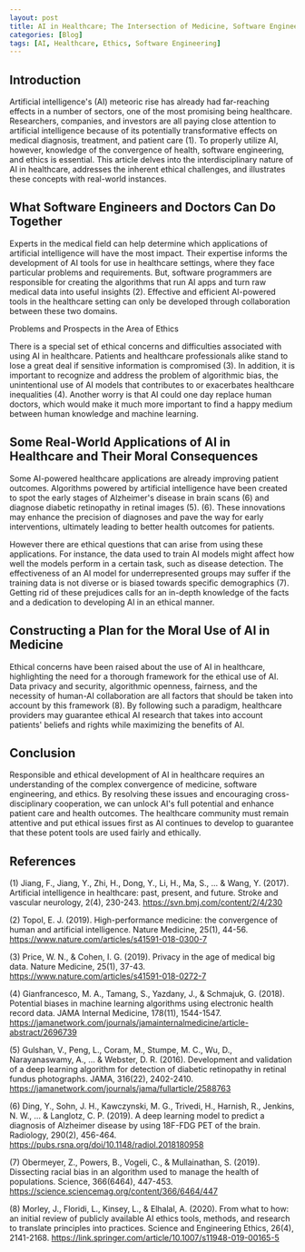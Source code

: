 ```yaml
---
layout: post
title: AI in Healthcare; The Intersection of Medicine, Software Engineering, and Ethics
categories: [Blog]
tags: [AI, Healthcare, Ethics, Software Engineering]
---
```

## Introduction

Artificial intelligence's (AI) meteoric rise has already had far-reaching effects in a number of sectors, one of the most promising being healthcare. Researchers, companies, and investors are all paying close attention to artificial intelligence because of its potentially transformative effects on medical diagnosis, treatment, and patient care (1). To properly utilize AI, however, knowledge of the convergence of health, software engineering, and ethics is essential. This article delves into the interdisciplinary nature of AI in healthcare, addresses the inherent ethical challenges, and illustrates these concepts with real-world instances.

## What Software Engineers and Doctors Can Do Together

Experts in the medical field can help determine which applications of artificial intelligence will have the most impact. Their expertise informs the development of AI tools for use in healthcare settings, where they face particular problems and requirements. But, software programmers are responsible for creating the algorithms that run AI apps and turn raw medical data into useful insights (2). Effective and efficient AI-powered tools in the healthcare setting can only be developed through collaboration between these two domains.

Problems and Prospects in the Area of Ethics

There is a special set of ethical concerns and difficulties associated with using AI in healthcare. Patients and healthcare professionals alike stand to lose a great deal if sensitive information is compromised (3). In addition, it is important to recognize and address the problem of algorithmic bias, the unintentional use of AI models that contributes to or exacerbates healthcare inequalities (4). Another worry is that AI could one day replace human doctors, which would make it much more important to find a happy medium between human knowledge and machine learning.

## Some Real-World Applications of AI in Healthcare and Their Moral Consequences

Some AI-powered healthcare applications are already improving patient outcomes. Algorithms powered by artificial intelligence have been created to spot the early stages of Alzheimer's disease in brain scans (6) and diagnose diabetic retinopathy in retinal images (5). (6). These innovations may enhance the precision of diagnoses and pave the way for early interventions, ultimately leading to better health outcomes for patients.

However there are ethical questions that can arise from using these applications. For instance, the data used to train AI models might affect how well the models perform in a certain task, such as disease detection. The effectiveness of an AI model for underrepresented groups may suffer if the training data is not diverse or is biased towards specific demographics (7). Getting rid of these prejudices calls for an in-depth knowledge of the facts and a dedication to developing AI in an ethical manner.

## Constructing a Plan for the Moral Use of AI in Medicine

Ethical concerns have been raised about the use of AI in healthcare, highlighting the need for a thorough framework for the ethical use of AI. Data privacy and security, algorithmic openness, fairness, and the necessity of human-AI collaboration are all factors that should be taken into account by this framework (8). By following such a paradigm, healthcare providers may guarantee ethical AI research that takes into account patients' beliefs and rights while maximizing the benefits of AI.

## Conclusion

Responsible and ethical development of AI in healthcare requires an understanding of the complex convergence of medicine, software engineering, and ethics. By resolving these issues and encouraging cross-disciplinary cooperation, we can unlock AI's full potential and enhance patient care and health outcomes. The healthcare community must remain attentive and put ethical issues first as AI continues to develop to guarantee that these potent tools are used fairly and ethically.


## References

(1) Jiang, F., Jiang, Y., Zhi, H., Dong, Y., Li, H., Ma, S., ... & Wang, Y. (2017). Artificial intelligence in healthcare: past, present, and future. Stroke and vascular neurology, 2(4), 230-243. https://svn.bmj.com/content/2/4/230

(2) Topol, E. J. (2019). High-performance medicine: the convergence of human and artificial intelligence. Nature Medicine, 25(1), 44-56. https://www.nature.com/articles/s41591-018-0300-7

(3) Price, W. N., & Cohen, I. G. (2019). Privacy in the age of medical big data. Nature Medicine, 25(1), 37-43. https://www.nature.com/articles/s41591-018-0272-7

(4) Gianfrancesco, M. A., Tamang, S., Yazdany, J., & Schmajuk, G. (2018). Potential biases in machine learning algorithms using electronic health record data. JAMA Internal Medicine, 178(11), 1544-1547. https://jamanetwork.com/journals/jamainternalmedicine/article-abstract/2696739

(5) Gulshan, V., Peng, L., Coram, M., Stumpe, M. C., Wu, D., Narayanaswamy, A., ... & Webster, D. R. (2016). Development and validation of a deep learning algorithm for detection of diabetic retinopathy in retinal fundus photographs. JAMA, 316(22), 2402-2410. https://jamanetwork.com/journals/jama/fullarticle/2588763

(6) Ding, Y., Sohn, J. H., Kawczynski, M. G., Trivedi, H., Harnish, R., Jenkins, N. W., ... & Langlotz, C. P. (2019). A deep learning model to predict a diagnosis of Alzheimer disease by using 18F-FDG PET of the brain. Radiology, 290(2), 456-464. https://pubs.rsna.org/doi/10.1148/radiol.2018180958

(7) Obermeyer, Z., Powers, B., Vogeli, C., & Mullainathan, S. (2019). Dissecting racial bias in an algorithm used to manage the health of populations. Science, 366(6464), 447-453. https://science.sciencemag.org/content/366/6464/447

(8) Morley, J., Floridi, L., Kinsey, L., & Elhalal, A. (2020). From what to how: an initial review of publicly available AI ethics tools, methods, and research to translate principles into practices. Science and Engineering Ethics, 26(4), 2141-2168. https://link.springer.com/article/10.1007/s11948-019-00165-5